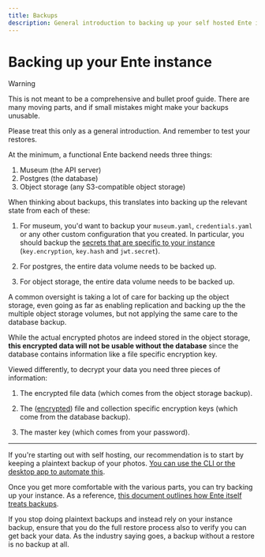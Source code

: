 ```yaml
---
title: Backups
description: General introduction to backing up your self hosted Ente instance
---
```


# Backing up your Ente instance

> [!WARNING]
>
> This is not meant to be a comprehensive and bullet proof guide. There are many
> moving parts, and if small mistakes might make your backups unusable.
>
> Please treat this only as a general introduction. And remember to test your
> restores.

At the minimum, a functional Ente backend needs three things:

1. Museum (the API server)
2. Postgres (the database)
3. Object storage (any S3-compatible object storage)

When thinking about backups, this translates into backing up the relevant state
from each of these:

1. For museum, you'd want to backup your `museum.yaml`, `credentials.yaml` or
   any other custom configuration that you created. In particular, you should
   backup the [secrets that are specific to your
   instance](https://github.com/ente-io/ente/blob/74377a93d8e20e969d9a2531f32f577b5f0ef090/server/configurations/local.yaml#L188)
   (`key.encryption`, `key.hash` and `jwt.secret`).

2. For postgres, the entire data volume needs to be backed up.

3. For object storage, the entire data volume needs to be backed up.

A common oversight is taking a lot of care for backing up the object storage,
even going as far as enabling replication and backing up the the multiple object
storage volumes, but not applying the same care to the database backup.

While the actual encrypted photos are indeed stored in the object storage,
**this encrypted data will not be usable without the database** since the
database contains information like a file specific encryption key.

Viewed differently, to decrypt your data you need three pieces of information:

1. The encrypted file data (which comes from the object storage backup).

2. The ([encrypted](https://ente.io/architecture/)) file and collection specific
   encryption keys (which come from the database backup).

3. The master key (which comes from your password).

---

If you're starting out with self hosting, our recommendation is to start by
keeping a plaintext backup of your photos.
[You can use the CLI or the desktop app to automate this](/photos/faq/export).

Once you get more comfortable with the various parts, you can try backing up
your instance. As a reference,
[this document outlines how Ente itself treats backups](https://ente.io/reliability).

If you stop doing plaintext backups and instead rely on your instance backup,
ensure that you do the full restore process also to verify you can get back your
data. As the industry saying goes, a backup without a restore is no backup at
all.

